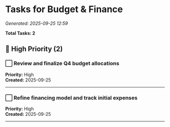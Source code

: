 # Tasks for Budget & Finance

*Generated: 2025-09-25 12:59*

**Total Tasks: 2**

## 🔴 High Priority (2)

### ⬜ Review and finalize Q4 budget allocations

**Priority:** High  
**Created:** 2025-09-25  

---

### ⬜ Refine financing model and track initial expenses

**Priority:** High  
**Created:** 2025-09-25  

---

